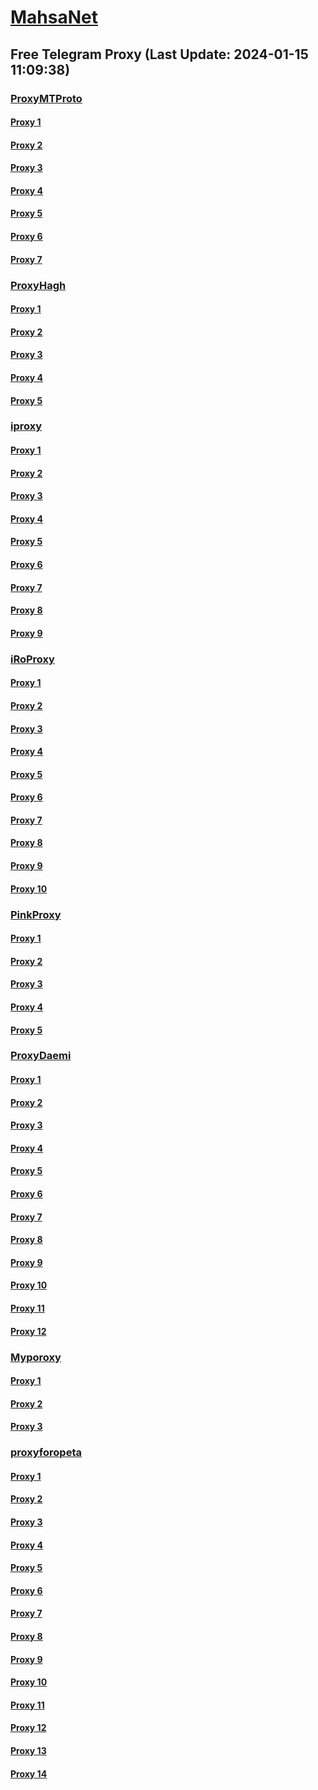 
# [MahsaNet](https://t.me/mahsa_net)
## Free Telegram Proxy (Last Update: 2024-01-15 11:09:38)
### [ProxyMTProto](https://t.me/ProxyMTProto)
#### [Proxy 1](tg://proxy?server=65.108.92.63&port=443&secret=3fQ1mpsyX_HR5QhN8OD3U3s)
#### [Proxy 2](tg://proxy?server=89.44.198.162&port=10&secret=FgMBAgABAAH8AwOG4kw63Q%3D%3D)
#### [Proxy 3](tg://proxy?server=194.127.173.237&port=7980&secret=AAAAAAAAAAAAAAAAAAAAABQ%3D)
#### [Proxy 4](tg://proxy?server=65.109.132.161&port=443&secret=3fQ1mpsyX_HR5QhN8OD3U3s)
#### [Proxy 5](tg://proxy?server=65.108.154.58&port=443&secret=3fQ1mpsyX_HR5QhN8OD3U3s)
#### [Proxy 6](tg://proxy?server=135.181.194.4&port=443&secret=3fQ1mpsyX_HR5QhN8OD3U3s)
#### [Proxy 7](tg://proxy?server=95.217.178.141&port=443&secret=3fQ1mpsyX_HR5QhN8OD3U3s)
### [ProxyHagh](https://t.me/ProxyHagh)
#### [Proxy 1](tg://proxy?server=95.216.249.137&port=8443&secret=FgMBAgABAAH8AwOG4kw63Q%3D%3D)
#### [Proxy 2](tg://proxy?server=95.216.249.137&port=8443&secret=FgMBAgABAAH8AwOG4kw63Q%3D%3D)
#### [Proxy 3](tg://proxy?server=95.216.249.137&port=8443&secret=FgMBAgABAAH8AwOG4kw63Q%3D%3D)
#### [Proxy 4](tg://proxy?server=95.216.249.137&port=8443&secret=FgMBAgABAAH8AwOG4kw63Q%3D%3D)
#### [Proxy 5](tg://proxy?server=95.216.249.137&port=8443&secret=FgMBAgABAAH8AwOG4kw63Q%3D%3D)
### [iproxy](https://t.me/iproxy)
#### [Proxy 1](tg://proxy?server=148.251.224.181&port=8085&secret=FgMBAgABAAH8AwOG4kw63Q==)
#### [Proxy 2](tg://proxy?server=148.251.29.121&port=8085&secret=FgMBAgABAAH8AwOG4kw63Q==)
#### [Proxy 3](tg://proxy?server=185.222.28.176&port=8085&secret=FgMBAgABAAH8AwOG4kw63Q==)
#### [Proxy 4](tg://proxy?server=148.251.243.18&port=8085&secret=FgMBAgABAAH8AwOG4kw63Q==)
#### [Proxy 5](tg://proxy?server=188.40.244.161&port=8085&secret=FgMBAgABAAH8AwOG4kw63Q==)
#### [Proxy 6](tg://proxy?server=89.41.181.118&port=443&secret=ee1603010200010001fc030386e24c3add76616e2e6e616a76612e636f6d)
#### [Proxy 7](tg://proxy?server=148.251.243.18&port=8085&secret=FgMBAgABAAH8AwOG4kw63Q==)
#### [Proxy 8](tg://proxy?server=148.251.29.124&port=8085&secret=FgMBAgABAAH8AwOG4kw63Q==)
#### [Proxy 9](tg://proxy?server=148.251.224.177&port=8085&secret=FgMBAgABAAH8AwOG4kw63Q==)
### [iRoProxy](https://t.me/iRoProxy)
#### [Proxy 1](tg://proxy?server=95.211.6.62&port=20&secret=FgMBAgABAAH8AwOG4kw63Q%3D%3D)
#### [Proxy 2](tg://proxy?server=89.149.200.98&port=10&secret=FgMBAgABAAH8AwOG4kw63Q%3D%3D)
#### [Proxy 3](tg://proxy?server=178.162.159.86&port=443&secret=FgMBAgABAAH8AwOG4kw63Q%3D%3D)
#### [Proxy 4](tg://proxy?server=95.211.175.247&port=443&secret=FgMBAgABAAH8AwOG4kw63Q%3D%3D)
#### [Proxy 5](tg://proxy?server=212.32.225.75&port=443&secret=FgMBAgABAAH8AwOG4kw63Q%3D%3D)
#### [Proxy 6](tg://proxy?server=37.48.68.103&port=443&secret=FgMBAgABAAH8AwOG4kw63Q%3D%3D)
#### [Proxy 7](tg://proxy?server=37.48.116.200&port=443&secret=FgMBAgABAAH8AwOG4kw63Q%3D%3D)
#### [Proxy 8](tg://proxy?server=5.79.84.201&port=443&secret=FgMBAgABAAH8AwOG4kw63Q%3D%3D)
#### [Proxy 9](tg://proxy?server=178.162.159.88&port=443&secret=FgMBAgABAAH8AwOG4kw63Q%3D%3D)
#### [Proxy 10](tg://proxy?server=213.227.135.151&port=20&secret=FgMBAgABAAH8AwOG4kw63Q%3D%3D)
### [PinkProxy](https://t.me/PinkProxy)
#### [Proxy 1](tg://proxy?server=148.251.224.181&port=8085&secret=FgMBAgABAAH8AwOG4kw63Q==)
#### [Proxy 2](tg://proxy?server=148.251.29.121&port=8085&secret=FgMBAgABAAH8AwOG4kw63Q==)
#### [Proxy 3](tg://proxy?server=49.12.127.227&port=2024&secret=FgMBAgABAAH8AwOG4kw63Q%3D%3D)
#### [Proxy 4](tg://proxy?server=136.243.116.22&port=2024&secret=FgMBAgABAAH8AwOG4kw63Q%3D%3D)
#### [Proxy 5](tg://proxy?server=136.243.235.225&port=2024&secret=FgMBAgABAAH8AwOG4kw63Q%3D%3D)
### [ProxyDaemi](https://t.me/ProxyDaemi)
#### [Proxy 1](tg://proxy?server=Cloudflare.com.Nokia.com.co.uk.do_yo.want_to.clash_with.this.www.microsoft.com.there_is_no.place_like.localhost.www.bing.com.count_with_me.cyou.net.now_sudo.rm.again_to_fight.everyone.i_am.the_internet.lght-life.sbs.&port=3443&secret=AAAAAAAAAAAAAAAAAAAAAGQ=)
#### [Proxy 2](tg://proxy?server=176.9.109.228&port=4443&secret=FgMBAgABAAH8AwOG4kw63Q%3D%3D)
#### [Proxy 3](tg://proxy?server=148.251.243.18&port=8085&secret=FgMBAgABAAH8AwOG4kw63Q==)
#### [Proxy 4](tg://proxy?server=88.99.145.17&port=3443&secret=FgMBAgABAAH8AwOG4kw63Q%3D%3D)
#### [Proxy 5](tg://proxy?server=49.12.6.158&port=7980&secret=AAAAAAAAAAAAAAAAAAAAABQ%3D)
#### [Proxy 6](tg://proxy?server=89.41.181.118&port=443&secret=ee1603010200010001fc030386e24c3add76616e2e6e616a76612e636f6d)
#### [Proxy 7](tg://proxy?server=148.251.82.228&port=3443&secret=FgMBAgABAAH8AwOG4kw63Q%3D%3D)
#### [Proxy 8](tg://proxy?server=37.27.38.193&port=443&secret=3fQ1mpsyX_HR5QhN8OD3U3s)
#### [Proxy 9](tg://proxy?server=194.127.173.234&port=7980&secret=AAAAAAAAAAAAAAAAAAAAABQ%3D)
#### [Proxy 10](tg://proxy?server=89.41.181.118&port=443&secret=ee1603010200010001fc030386e24c3add76616e2e6e616a76612e636f6d)
#### [Proxy 11](tg://proxy?server=49.12.108.47&port=443&secret=FgMBAgABAAH8AwOG4kw63QMTAxLmRpdmFyY2RuLmNvbRYDAQIAAQABAAAAAAAAAAAAAAAAAAAAAAAAAAAAAAAAAAAAAAAAAAAAAAAAAAAAAA)
#### [Proxy 12](tg://proxy?server=5.9.221.134&port=8085&secret=FgMBAgABAAH8AwOG4kw63Q%3D%3D)
### [Myporoxy](https://t.me/Myporoxy)
#### [Proxy 1](tg://proxy?server=cloudflare.com.nokia.com.co.uk.do_yo.want_to.clash_with.this.www.microsoft.com.there_is_no.place_like.localhost.www.bing.com.count_with_me.cyou.net.now_sudo.rm.again_to_fight.everyone.i_am.the_internet.chang-mang.sbs.&port=4550&secret=FpABAiIBhwH8AwOG42xL3Q==)
#### [Proxy 2](tg://proxy?server=cloudflare.com.nokia.com.co.uk.do_yo.want_to.clash_with.this.www.microsoft.com.there_is_no.place_like.localhost.www.bing.com.count_with_me.cyou.net.now_sudo.rm.again_to_fight.everyone.i_am.the_internet.chang-mang.sbs.&port=4550&secret=FpABAiIBhwH8AwOG42xL3Q==)
#### [Proxy 3](tg://proxy?server=49.13.130.102&port=4550&secret=FpABAiIBhwH8AwOG42xL3Q==)
### [proxyforopeta](https://t.me/proxyforopeta)
#### [Proxy 1](tg://proxy?server=49.13.33.226&port=7443&secret=AAAAAAAAAAAAAAAAAAAAABQ%3D)
#### [Proxy 2](tg://proxy?server=49.13.194.64&port=7443&secret=AAAAAAAAAAAAAAAAAAAAABQ=)
#### [Proxy 3](tg://proxy?server=144.76.54.85&port=8085&secret=FgMBAgABAAH8AwOG4kw63Q%3D%3D)
#### [Proxy 4](tg://proxy?server=148.251.243.18&port=8085&secret=FgMBAgABAAH8AwOG4kw63Q==)
#### [Proxy 5](tg://proxy?server=194.127.173.234&port=7980&secret=AAAAAAAAAAAAAAAAAAAAABQ%3D)
#### [Proxy 6](tg://proxy?server=37.27.38.193&port=443&secret=3fQ1mpsyX_HR5QhN8OD3U3s)
#### [Proxy 7](tg://proxy?server=89.41.181.118&port=443&secret=ee1603010200010001fc030386e24c3add76616e2e6e616a76612e636f6d)
#### [Proxy 8](tg://proxy?server=49.12.108.47&port=443&secret=FgMBAgABAAH8AwOG4kw63QMTAxLmRpdmFyY2RuLmNvbRYDAQIAAQABAAAAAAAAAAAAAAAAAAAAAAAAAAAAAAAAAAAAAAAAAAAAAAAAAAAAAA)
#### [Proxy 9](tg://proxy?server=Cloudflare.com.Nokia.com.co.uk.do_yo.want_to.clash_with.this.www.microsoft.com.there_is_no.place_like.localhost.www.bing.com.count_with_me.cyou.net.now_sudo.rm.again_to_fight.everyone.i_am.the_internet.lght-life.sbs.&port=3443&secret=FgMBAgABAAH8AwOG4kw63Q%3D%3D)
#### [Proxy 10](tg://proxy?server=178.63.173.225&port=8085&secret=FgMBAgABAAH8AwOG4kw63Q==)
#### [Proxy 11](tg://proxy?server=136.243.235.225&port=2024&secret=FgMBAgABAAH8AwOG4kw63Q%3D%3D)
#### [Proxy 12](tg://proxy?server=136.243.84.78&port=4443&secret=FgMBAgABAAH8AwOG4kw63Q%3D%3D)
#### [Proxy 13](tg://proxy?server=178.63.67.53&port=443&secret=FgMBAgABAAH8AwOG4kw63Q%3D%3D)
#### [Proxy 14](tg://proxy?server=159.69.215.246&port=6&secret=AAAAAAAAAAAAAAAAAAAAABQ%3D)

    